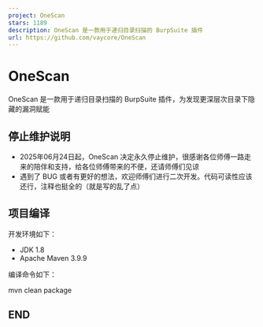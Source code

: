 ```yaml
---
project: OneScan
stars: 1189
description: OneScan 是一款用于递归目录扫描的 BurpSuite 插件
url: https://github.com/vaycore/OneScan
---
```


OneScan
=======

OneScan 是一款用于递归目录扫描的 BurpSuite 插件，为发现更深层次目录下隐藏的漏洞赋能

停止维护说明
------

-   2025年06月24日起，OneScan 决定永久停止维护，很感谢各位师傅一路走来的陪伴和支持，给各位师傅带来的不便，还请师傅们见谅
-   遇到了 BUG 或者有更好的想法，欢迎师傅们进行二次开发。代码可读性应该还行，注释也挺全的（就是写的乱了点）

项目编译
----

开发环境如下：

-   JDK 1.8
-   Apache Maven 3.9.9

编译命令如下：

mvn clean package

END
---
